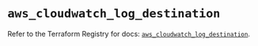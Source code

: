 # `aws_cloudwatch_log_destination`

Refer to the Terraform Registry for docs: [`aws_cloudwatch_log_destination`](https://registry.terraform.io/providers/hashicorp/aws/3.76.1/docs/resources/cloudwatch_log_destination).
